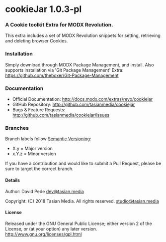# cookieJar 1.0.3-pl
### A Cookie toolkit Extra for MODX Revolution.
This extra includes a set of MODX Revolution snippets for setting, retrieving and deleting browser Cookies.

### Installation
Simply download through MODX Package Management, and install. Also supports installation via 'Git Package Management' Extra: https://github.com/theboxer/Git-Package-Management 

### Documentation
- Official Documentation: http://docs.modx.com/extras/revo/cookiejar
- GitHub Repository: http://github.com/tasianmedia/cookiejar
- Bugs & Feature Requests: http://github.com/tasianmedia/cookiejar/issues

### Branches
Branch labels follow [Semantic Versioning](http://semver.org/):
- X.y = Major version
- x.Y.z = Minor version

If you have a contribution and would like to submit a Pull Request, please be sure to target the correct branch.

#### Details
Author: David Pede <dev@tasian.media>

Copyright: (C) 2018 Tasian Media. All rights reserved. <studio@tasian.media>

#### License
Released under the GNU General Public License; either version 2 of the License, or (at your option) any later version.
http://www.gnu.org/licenses/gpl.html
